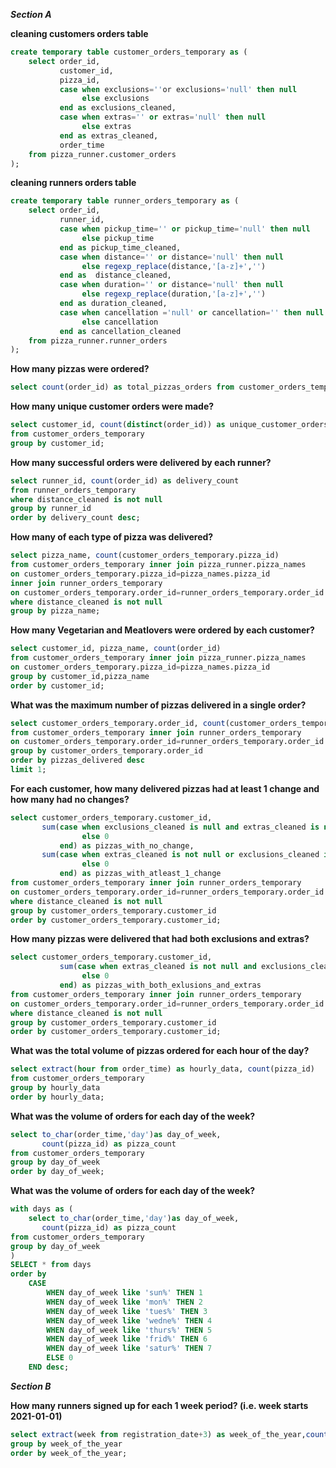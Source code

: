 ***Section A***

**cleaning customers orders table**
```sql
create temporary table customer_orders_temporary as (
	select order_id,
		   customer_id,
		   pizza_id,
		   case when exclusions=''or exclusions='null' then null
				else exclusions
		   end as exclusions_cleaned,
		   case when extras='' or extras='null' then null
				else extras
		   end as extras_cleaned,
		   order_time
	from pizza_runner.customer_orders
);
```
**cleaning runners orders table**
```sql
create temporary table runner_orders_temporary as (
	select order_id,
		   runner_id,
		   case when pickup_time='' or pickup_time='null' then null
		   		else pickup_time
		   end as pickup_time_cleaned,
		   case when distance='' or distance='null' then null
				else regexp_replace(distance,'[a-z]+','')
		   end as  distance_cleaned,
		   case when duration='' or distance='null' then null
				else regexp_replace(duration,'[a-z]+','')
		   end as duration_cleaned,
		   case when cancellation ='null' or cancellation='' then null
				else cancellation
		   end as cancellation_cleaned
	from pizza_runner.runner_orders
);
```
**How many pizzas were ordered?**
```sql
select count(order_id) as total_pizzas_orders from customer_orders_temporary;
```
**How many unique customer orders were made?**
```sql
select customer_id, count(distinct(order_id)) as unique_customer_orders 
from customer_orders_temporary
group by customer_id;
```
**How many successful orders were delivered by each runner?**
```sql
select runner_id, count(order_id) as delivery_count
from runner_orders_temporary
where distance_cleaned is not null
group by runner_id
order by delivery_count desc;
```
**How many of each type of pizza was delivered?**
```sql
select pizza_name, count(customer_orders_temporary.pizza_id)
from customer_orders_temporary inner join pizza_runner.pizza_names
on customer_orders_temporary.pizza_id=pizza_names.pizza_id
inner join runner_orders_temporary
on customer_orders_temporary.order_id=runner_orders_temporary.order_id
where distance_cleaned is not null
group by pizza_name;
```
**How many Vegetarian and Meatlovers were ordered by each customer?**
```sql
select customer_id, pizza_name, count(order_id)
from customer_orders_temporary inner join pizza_runner.pizza_names
on customer_orders_temporary.pizza_id=pizza_names.pizza_id
group by customer_id,pizza_name
order by customer_id;
```
**What was the maximum number of pizzas delivered in a single order?**
```sql
select customer_orders_temporary.order_id, count(customer_orders_temporary.pizza_id) as pizzas_delivered
from customer_orders_temporary inner join runner_orders_temporary 
on customer_orders_temporary.order_id=runner_orders_temporary.order_id
group by customer_orders_temporary.order_id
order by pizzas_delivered desc
limit 1;
```
**For each customer, how many delivered pizzas had at least 1 change and how many had no changes?**
```sql
select customer_orders_temporary.customer_id,
	   sum(case when exclusions_cleaned is null and extras_cleaned is null then 1
		  		else 0
		   end) as pizzas_with_no_change,
	   sum(case when extras_cleaned is not null or exclusions_cleaned is not null then 1
		  		else 0
		   end) as pizzas_with_atleast_1_change
from customer_orders_temporary inner join runner_orders_temporary
on customer_orders_temporary.order_id=runner_orders_temporary.order_id
where distance_cleaned is not null
group by customer_orders_temporary.customer_id
order by customer_orders_temporary.customer_id;
```
**How many pizzas were delivered that had both exclusions and extras?**
```sql
select customer_orders_temporary.customer_id,
		   sum(case when extras_cleaned is not null and exclusions_cleaned is not null then 1
		  		else 0
		   end) as pizzas_with_both_exlusions_and_extras
from customer_orders_temporary inner join runner_orders_temporary
on customer_orders_temporary.order_id=runner_orders_temporary.order_id
where distance_cleaned is not null
group by customer_orders_temporary.customer_id
order by customer_orders_temporary.customer_id;
```
**What was the total volume of pizzas ordered for each hour of the day?**
```sql
select extract(hour from order_time) as hourly_data, count(pizza_id)
from customer_orders_temporary
group by hourly_data
order by hourly_data;
```
**What was the volume of orders for each day of the week?**
```sql
select to_char(order_time,'day')as day_of_week,
	   count(pizza_id) as pizza_count
from customer_orders_temporary
group by day_of_week
order by day_of_week;
```
**What was the volume of orders for each day of the week?**
```sql
with days as (
	select to_char(order_time,'day')as day_of_week,
	   count(pizza_id) as pizza_count
from customer_orders_temporary
group by day_of_week
)
SELECT * from days
order by
    CASE
        WHEN day_of_week like 'sun%' THEN 1
        WHEN day_of_week like 'mon%' THEN 2
        WHEN day_of_week like 'tues%' THEN 3
        WHEN day_of_week like 'wedne%' THEN 4
        WHEN day_of_week like 'thurs%' THEN 5
        WHEN day_of_week like 'frid%' THEN 6
        WHEN day_of_week like 'satur%' THEN 7
        ELSE 0
    END desc;
```
***Section B***


**How many runners signed up for each 1 week period? (i.e. week starts 2021-01-01)**
```sql
select extract(week from registration_date+3) as week_of_the_year,count(runner_id) from pizza_runner.runners
group by week_of_the_year
order by week_of_the_year;
```
